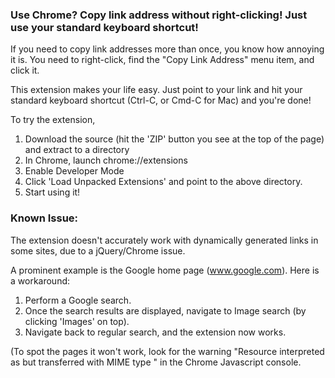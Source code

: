 ### Use Chrome? Copy link address without right-clicking! Just use your standard keyboard shortcut!

If you need to copy link addresses more than once, you know how annoying it is.
You need to right-click, find the "Copy Link Address" menu item, and click it.

This extension makes your life easy. Just point to your link and hit your standard keyboard shortcut
(Ctrl-C, or Cmd-C for Mac) and you're done!

To try the extension,

1. Download the source (hit the 'ZIP' button you see at the top of the page) and extract to a directory
2. In Chrome, launch chrome://extensions
3. Enable Developer Mode
4. Click 'Load Unpacked Extensions' and point to the above directory.
5. Start using it!


### Known Issue:

The extension doesn't accurately work with dynamically generated links in some sites,
due to a jQuery/Chrome issue.

A prominent example is the Google home page (www.google.com). Here is a workaround:
1. Perform a Google search.
2. Once the search results are displayed, navigate to Image search (by clicking 'Images' on top).
3. Navigate back to regular search, and the extension now works.

(To spot the pages it won't work, look for the warning
"Resource interpreted as <something> but transferred with MIME type <something else>"
in the Chrome Javascript console.